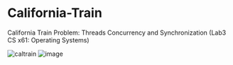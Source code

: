 # California-Train
California Train Problem: Threads Concurrency and Synchronization (Lab3 CS x61: Operating Systems)

![caltrain](https://github.com/WorldisAmen/California-Train/assets/145727573/b9528552-4e95-4556-945d-f2d709153430)
![image](https://github.com/WorldisAmen/California-Train/assets/145727573/170b0e84-2891-4c7f-ab50-e137388cd936)
